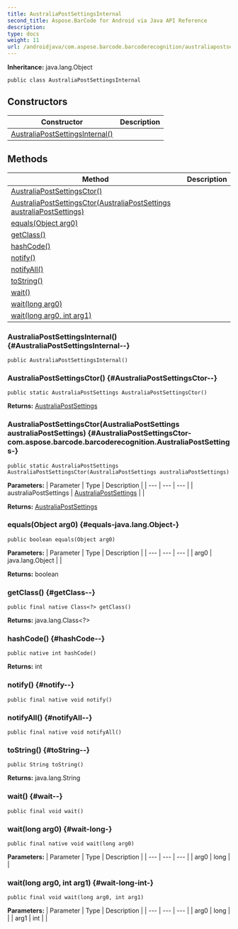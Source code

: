 ```yaml
---
title: AustraliaPostSettingsInternal
second_title: Aspose.BarCode for Android via Java API Reference
description: 
type: docs
weight: 11
url: /androidjava/com.aspose.barcode.barcoderecognition/australiapostsettingsinternal/
---
```

**Inheritance:**
java.lang.Object
```
public class AustraliaPostSettingsInternal
```
## Constructors

| Constructor | Description |
| --- | --- |
| [AustraliaPostSettingsInternal()](#AustraliaPostSettingsInternal--) |  |
## Methods

| Method | Description |
| --- | --- |
| [AustraliaPostSettingsCtor()](#AustraliaPostSettingsCtor--) |  |
| [AustraliaPostSettingsCtor(AustraliaPostSettings australiaPostSettings)](#AustraliaPostSettingsCtor-com.aspose.barcode.barcoderecognition.AustraliaPostSettings-) |  |
| [equals(Object arg0)](#equals-java.lang.Object-) |  |
| [getClass()](#getClass--) |  |
| [hashCode()](#hashCode--) |  |
| [notify()](#notify--) |  |
| [notifyAll()](#notifyAll--) |  |
| [toString()](#toString--) |  |
| [wait()](#wait--) |  |
| [wait(long arg0)](#wait-long-) |  |
| [wait(long arg0, int arg1)](#wait-long-int-) |  |
### AustraliaPostSettingsInternal() {#AustraliaPostSettingsInternal--}
```
public AustraliaPostSettingsInternal()
```


### AustraliaPostSettingsCtor() {#AustraliaPostSettingsCtor--}
```
public static AustraliaPostSettings AustraliaPostSettingsCtor()
```




**Returns:**
[AustraliaPostSettings](../../com.aspose.barcode.barcoderecognition/australiapostsettings)
### AustraliaPostSettingsCtor(AustraliaPostSettings australiaPostSettings) {#AustraliaPostSettingsCtor-com.aspose.barcode.barcoderecognition.AustraliaPostSettings-}
```
public static AustraliaPostSettings AustraliaPostSettingsCtor(AustraliaPostSettings australiaPostSettings)
```




**Parameters:**
| Parameter | Type | Description |
| --- | --- | --- |
| australiaPostSettings | [AustraliaPostSettings](../../com.aspose.barcode.barcoderecognition/australiapostsettings) |  |

**Returns:**
[AustraliaPostSettings](../../com.aspose.barcode.barcoderecognition/australiapostsettings)
### equals(Object arg0) {#equals-java.lang.Object-}
```
public boolean equals(Object arg0)
```




**Parameters:**
| Parameter | Type | Description |
| --- | --- | --- |
| arg0 | java.lang.Object |  |

**Returns:**
boolean
### getClass() {#getClass--}
```
public final native Class<?> getClass()
```




**Returns:**
java.lang.Class<?>
### hashCode() {#hashCode--}
```
public native int hashCode()
```




**Returns:**
int
### notify() {#notify--}
```
public final native void notify()
```




### notifyAll() {#notifyAll--}
```
public final native void notifyAll()
```




### toString() {#toString--}
```
public String toString()
```




**Returns:**
java.lang.String
### wait() {#wait--}
```
public final void wait()
```




### wait(long arg0) {#wait-long-}
```
public final native void wait(long arg0)
```




**Parameters:**
| Parameter | Type | Description |
| --- | --- | --- |
| arg0 | long |  |

### wait(long arg0, int arg1) {#wait-long-int-}
```
public final void wait(long arg0, int arg1)
```




**Parameters:**
| Parameter | Type | Description |
| --- | --- | --- |
| arg0 | long |  |
| arg1 | int |  |

